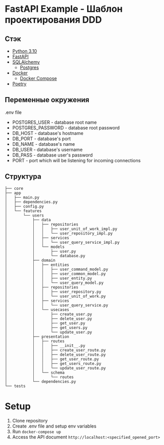 # FastAPI Example - Шаблон проектирования DDD

## Стэк
 - [Python 3.10](https://www.python.org/downloads/release/python-3100/)
 - [FastAPI](https://fastapi.tiangolo.com)
 - [SQLAlchemy](https://www.sqlalchemy.org)
   - [Postgres](https://www.postgresql.org)
 - [Docker](https://www.docker.com)
   - [Docker Compose](https://docs.docker.com/compose/)
 - [Poetry](https://python-poetry.org)

## Переменные окружения
.env file
   - POSTGRES_USER - database root name
   - POSTGRES_PASSWORD - database root password
   - DB_HOST - database's hostname
   - DB_PORT - database's port
   - DB_NAME - database's name
   - DB_USER - database's username
   - DB_PASS - database user's password
   - PORT - port which will be listening for incoming connections

## Структура

```tree
├── core
├── app
│   ├── main.py
│   ├── dependencies.py
│   ├── config.py
│   └── features
│       └── users
│           ├── data
│           │   ├── repositories
│           │   │   ├── user_unit_of_work_impl.py
│           │   │   └── user_repository_impl.py
│           │   ├── services
│           │   │   └── user_query_service_impl.py
│           │   └── models
│           │       ├── user.py
│           │       └── database.py
│           ├── domain
│           │   ├── entities
│           │   │   ├── user_command_model.py
│           │   │   ├── user_common_model.py
│           │   │   ├── user_entity.py
│           │   │   └── user_query_model.py
│           │   ├── repositories
│           │   │   ├── user_repository.py
│           │   │   └── user_unit_of_work.py
│           │   ├── services
│           │   │   └── user_query_service.py
│           │   └── usecases
│           │       ├── create_user.py
│           │       ├── delete_user.py
│           │       ├── get_user.py
│           │       ├── get_users.py
│           │       └── update_user.py
│           ├── presentation
│           │   ├── routes
│           │   │   ├── __init__.py
│           │   │   ├── create_user_route.py
│           │   │   ├── delete_user_route.py
│           │   │   ├── get_user_route.py
│           │   │   ├── get_users_route.py
│           │   │   └── update_user_route.py
│           │   └── schema
│           │       └── routes
│           └── dependencies.py
└── tests
```

# Setup
1. Clone repository
2. Create .env file and setup env variables
3. Run `docker-compose up`
4. Access the API document `http://localhost:<specified_opened_port>`
